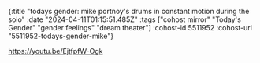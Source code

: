 {:title "todays gender: mike portnoy's drums in constant motion during the solo"
 :date "2024-04-11T01:15:51.485Z"
 :tags ["cohost mirror" "Today's Gender" "gender feelings" "dream theater"]
 :cohost-id 5511952
 :cohost-url "5511952-todays-gender-mike"}

https://youtu.be/EjtfpfW-Ogk
